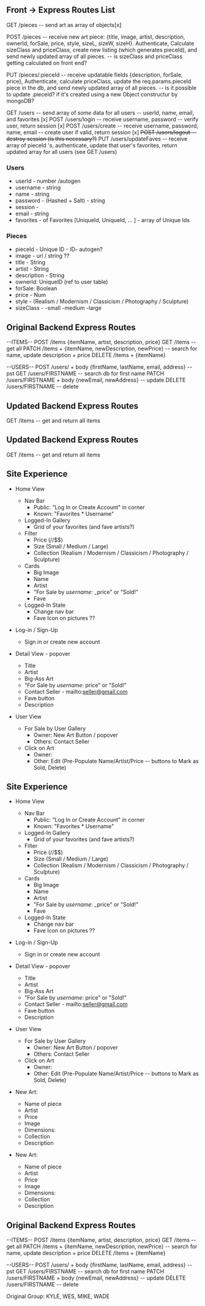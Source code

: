 ## Front -> Express Routes List

GET /pieces -- send art as array of objects[x]

POST /pieces -- receive new art piece: {title, image, artist, description, ownerId, forSale, price, style, sizeL, sizeW, sizeH}. Authenticate, Calculate sizeClass and priceClass, create new listing (which generates pieceId), and send newly updated array of all pieces.
-- is sizeClass and priceClass getting calculated on front end?

PUT /pieces/:pieceId -- receive updatable fields {description, forSale, price}, Authenticate, calculate priceClass, update the req.params.pieceId piece in the db, and send newly updated array of all pieces.
-- is it possible to update .pieceId? if it's created using a new Object constructur by mongoDB?

GET /users -- send array of _some_ data for all users -- userId, name, email, and favorites [x]
POST /users/login -- receive username, password -- verify user, return session [x]
POST /users/create -- receive username, password, name, email -- create user if valid, return session [x]
~~POST /users/logout -- destroy session (is this necessary?)~~
PUT /users/updateFaves -- receive array of pieceId 's, authenticate, update that user's favorites, return updated array for all users (see GET /users)

### Users

- userId - number /autogen
- username - string
- name - string
- password - (Hashed + Salt) - string
- session -
- email - string
- favorites - of Favorites [UniqueId, UniqueId, ... ] - array of Unique Ids

### Pieces

- pieceId - Unique ID - ID- autogen?
- image - url / string ??
- title - String
- artist - String
- description - String
- ownerId: UniqueID (ref to user table)
- forSale: Boolean
- price - Num
- style - (Realism / Modernism / Classicism / Photography / Sculpture)
- sizeClass -
-small
-medium
-large
<!-- - priceClass - Int 0/1/2
- sizeL - Num
- sizeW - Num
- sizeH - Num -->

## Original Backend Express Routes

--ITEMS--
POST /items {itemName, artist, description, price}
GET /items -- get all
PATCH /items + {itemName, newDescription, newPrice} -- search for name, update description + price
DELETE /items + {itemName}

--USERS--
POST /users/ + body {firstName, lastName, email, address} -- pst
GET /users/FIRSTNAME -- search db for first name
PATCH /users/FIRSTNAME + body {newEmail, newAddress} -- update
DELETE /users/FIRSTNAME -- delete

## Updated Backend Express Routes

GET /items -- get and return all items

## Updated Backend Express Routes

GET /items -- get and return all items

## Site Experience

- Home View

  - Nav Bar
    - Public: "Log In or Create Account" in corner
    - Known: "Favorites \* Username"
  - Logged-In Gallery
    - Grid of your favorites (and fave artists?)
  - Filter
    - Price ($/$$/$$$)
    - Size (Small / Medium / Large)
    - Collection (Realism / Modernism / Classicism / Photography / Sculpture)
  - Cards
    - Big Image
    - Name
    - Artist
    - "For Sale by _username_: \_price" or "Sold!"
    - Fave
  - Logged-In State
    - Change nav bar
    - Fave Icon on pictures ??

- Log-in / Sign-Up

  - Sign in or create new account

- Detail View - popover

  - Title
  - Artist
  - Big-Ass Art
  - "For Sale by _username_: price" or "Sold!"
  - Contact Seller - mailto:seller@gmail.com
  - Fave button
  - Description

- User View
  - For Sale by User Gallery
    - Owner: New Art Button / popover
    - Others: Contact Seller
  - Click on Art
    - Owner:
    - Other: Edit (Pre-Populate Name/Artist/Price -- buttons to Mark as Sold, Delete)

## Site Experience

- Home View

  - Nav Bar
    - Public: "Log In or Create Account" in corner
    - Known: "Favorites \* Username"
  - Logged-In Gallery
    - Grid of your favorites (and fave artists?)
  - Filter
    - Price ($/$$/$$$)
    - Size (Small / Medium / Large)
    - Collection (Realism / Modernism / Classicism / Photography / Sculpture)
  - Cards
    - Big Image
    - Name
    - Artist
    - "For Sale by _username_: \_price" or "Sold!"
    - Fave
  - Logged-In State
    - Change nav bar
    - Fave Icon on pictures ??

- Log-in / Sign-Up

  - Sign in or create new account

- Detail View - popover

  - Title
  - Artist
  - Big-Ass Art
  - "For Sale by _username_: price" or "Sold!"
  - Contact Seller - mailto:seller@gmail.com
  - Fave button
  - Description

- User View

  - For Sale by User Gallery
    - Owner: New Art Button / popover
    - Others: Contact Seller
  - Click on Art
    - Owner:
    - Other: Edit (Pre-Populate Name/Artist/Price -- buttons to Mark as Sold, Delete)

- New Art:
  - Name of piece
  - Artist
  - Price
  - Image
  - Dimensions:
  - Collection
  - Description
- New Art:
  - Name of piece
  - Artist
  - Price
  - Image
  - Dimensions:
  - Collection
  - Description

## Original Backend Express Routes

--ITEMS--
POST /items {itemName, artist, description, price}
GET /items -- get all
PATCH /items + {itemName, newDescription, newPrice} -- search for name, update description + price
DELETE /items + {itemName}

--USERS--
POST /users/ + body {firstName, lastName, email, address} -- pst
GET /users/FIRSTNAME -- search db for first name
PATCH /users/FIRSTNAME + body {newEmail, newAddress} -- update
DELETE /users/FIRSTNAME -- delete

Original Group: KYLE, WES, MIKE, WADE

